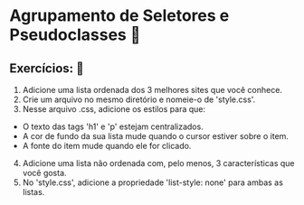 # Agrupamento de Seletores e Pseudoclasses :rocket: 

## Exercícios: :cowboy_hat_face:

1. Adicione uma lista ordenada dos 3 melhores sites que você conhece.
2. Crie um arquivo no mesmo diretório e nomeie-o de 'style.css'.
3. Nesse arquivo .css, adicione os estilos para que:
*  O texto das tags 'h1' e 'p' estejam centralizados.
*  A cor de fundo da sua lista mude quando o cursor estiver sobre o item.
*  A fonte do item mude quando ele for clicado.
4. Adicione uma lista não ordenada com, pelo menos, 3 características que você gosta.
5. No 'style.css', adicione a propriedade 'list-style: none' para ambas as listas.